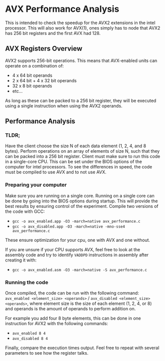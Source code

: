 # AVX Performance Analysis

This is intended to check the speedup for the AVX2 extensions in the intel processor. This will also work for AVX(1), ones simply has to node that AVX2 has 256 bit registers and the first AVX had 128.

## AVX Registers Overview

AVX2 supports 256-bit operations. This means that AVX-enabled units can operate on a combination of:

* 4 x 64 bit operands
* 2 x 64 bit + 4 x 32 bit operands
* 32 x 8 bit operands
* etc...

As long as these can be packed to a 256 bit register, they will be executed using a single instruction when using the AVX2 operands.

## Performance Analysis

### TLDR;

Have the client choose the size N of each data element (1, 2, 4, and 8 bytes). Perform operations on an array of elements of size N, such that they can be packed into a 256 bit register. Client must make sure to run this code in a single-core CPU. This can be set under the BIOS options of the computer for intel processors. To see the differences in speed, the code must be compiled to use AVX  and to not use AVX.

### Preparing your computer

Make sure you are running on a single core. Running on a single core can be done by going into the BIOS options during startup. This will provide the best results by ensuring control of the experiment. Compile two versions of the code with GCC:

- `gcc -o avx_enabled.app -O3 -march=native avx_performance.c`
- `gcc -o avx_disabled.app -O3 -march=native -mno-sse4 avx_performance.c`

These ensure optimization for your cpu, one with AVX and one without.

If you are unsure if your CPU supports AVX, feel free to look at the assembly code and try to identify `VADDPD` instructions in assembly after creating it with:

- `gcc -o avx_enabled.asm -O3 -march=native -S avx_performance.c`

### Running the code

Once compiled, the code can be run with the following command: `avx_enabled <element_size> <operands>` / `avx_disabled <element_size> <operands>`, where element size is the size of each element (1, 2, 4, or 8) and operands is the amount of operands to perform addition on.

For example you add four 8 byte elements, this can be done in one instruction for AVX2 with the following commands:

* `avx_enabled 8 4`
* `avx_disabled 8 4`

Finally, compare the execution times output. Feel free to repeat with several parameters to see how the register talks.
